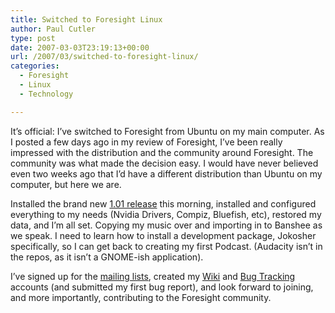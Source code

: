 ```yaml
---
title: Switched to Foresight Linux
author: Paul Cutler
type: post
date: 2007-03-03T23:19:13+00:00
url: /2007/03/switched-to-foresight-linux/
categories:
  - Foresight
  - Linux
  - Technology

---
```

It&#8217;s official: I&#8217;ve switched to Foresight from Ubuntu on my main computer. As I posted a few days ago in my review of Foresight, I&#8217;ve been really impressed with the distribution and the community around Foresight. The community was what made the decision easy. I would have never believed even two weeks ago that I&#8217;d have a different distribution than Ubuntu on my computer, but here we are.

Installed the brand new [1.01 release][1] this morning, installed and configured everything to my needs (Nvidia Drivers, Compiz, Bluefish, etc), restored my data, and I&#8217;m all set. Copying my music over and importing in to Banshee as we speak. I need to learn how to install a development package, Jokosher specifically, so I can get back to creating my first Podcast. (Audacity isn&#8217;t in the repos, as it isn&#8217;t a GNOME-ish application).

I&#8217;ve signed up for the [mailing lists][2], created my [Wiki][3] and [Bug Tracking][3] accounts (and submitted my first bug report), and look forward to joining, and more importantly, contributing to the Foresight community.

 [1]: http://www.rpath.org/rbuilder/project/foresight/release?id=5398
 [2]: http://www.foresightlinux.org/community/
 [3]: http://wiki.foresightlinux.com/confluence/dashboard.action